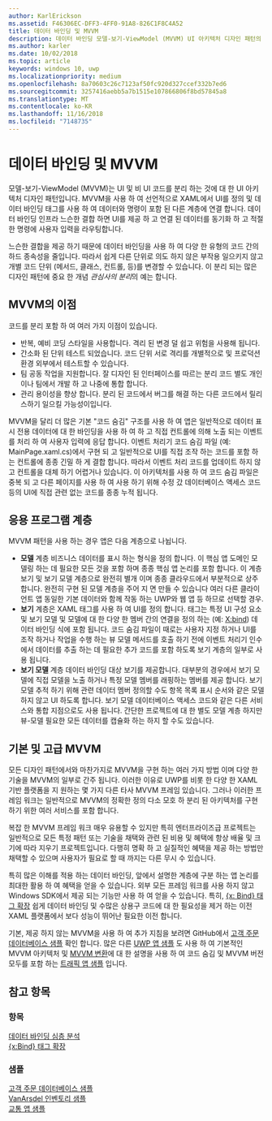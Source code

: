 ```yaml
---
author: KarlErickson
ms.assetid: F46306EC-DFF3-4FF0-91A8-826C1F8C4A52
title: 데이터 바인딩 및 MVVM
description: 데이터 바인딩 모델-보기-ViewModel (MVVM) UI 아키텍처 디자인 패턴의 핵심 이며 UI 및 비 UI 코드 간의 느슨한 결합을 통해 수 있습니다.
ms.author: karler
ms.date: 10/02/2018
ms.topic: article
keywords: windows 10, uwp
ms.localizationpriority: medium
ms.openlocfilehash: 8a70603c26c7123af50fc920d327ccef332b7ed6
ms.sourcegitcommit: 3257416aebb5a7b1515e107866806f8bd57845a8
ms.translationtype: MT
ms.contentlocale: ko-KR
ms.lasthandoff: 11/16/2018
ms.locfileid: "7148735"
---
```

# <a name="data-binding-and-mvvm"></a>데이터 바인딩 및 MVVM

모델-보기-ViewModel (MVVM)는 UI 및 비 UI 코드를 분리 하는 것에 대 한 UI 아키텍처 디자인 패턴입니다. MVVM을 사용 하 여 선언적으로 XAML에서 UI를 정의 및 데이터 바인딩 태그를 사용 하 여 데이터와 명령이 포함 된 다른 계층에 연결 합니다. 데이터 바인딩 인프라 느슨한 결합 하면 UI를 제공 하 고 연결 된 데이터를 동기화 하 고 적절 한 명령에 사용자 입력을 라우팅합니다. 

느슨한 결합을 제공 하기 때문에 데이터 바인딩을 사용 하 여 다양 한 유형의 코드 간의 하드 종속성을 줄입니다. 따라서 쉽게 다른 단위로 의도 하지 않은 부작용 일으키지 않고 개별 코드 단위 (메서드, 클래스, 컨트롤, 등)를 변경할 수 있습니다. 이 분리 되는 많은 디자인 패턴에 중요 한 개념 *관심사의 분리*의 예는 합니다. 

## <a name="benefits-of-mvvm"></a>MVVM의 이점

코드를 분리 포함 하 여 여러 가지 이점이 있습니다.

* 반복, 예비 코딩 스타일을 사용합니다. 격리 된 변경 덜 쉽고 위험을 사용해 됩니다.
* 간소화 된 단위 테스트 되었습니다. 코드 단위 서로 격리를 개별적으로 및 프로덕션 환경 외부에서 테스트할 수 있습니다.
* 팀 공동 작업을 지원합니다. 잘 디자인 된 인터페이스를 따르는 분리 코드 별도 개인 이나 팀에서 개발 하 고 나중에 통합 합니다.
* 관리 용이성을 향상 합니다. 분리 된 코드에서 버그를 해결 하는 다른 코드에서 릴리스하기 일으킬 가능성이입니다.

MVVM을 달리 더 많은 기본 "코드 숨김" 구조를 사용 하 여 앱은 일반적으로 데이터 표시 전용 데이터에 대 한 바인딩을 사용 하 여 하 고 직접 컨트롤에 의해 노출 되는 이벤트를 처리 하 여 사용자 입력에 응답 합니다. 이벤트 처리기 코드 숨김 파일 (예: MainPage.xaml.cs)에서 구현 되 고 일반적으로 UI를 직접 조작 하는 코드를 포함 하는 컨트롤에 종종 긴밀 하 게 결합 합니다. 따라서 이벤트 처리 코드를 업데이트 하지 않고 컨트롤을 대체 하기 어렵거나 있습니다. 이 아키텍처를 사용 하 여 코드 숨김 파일은 중복 되 고 다른 페이지를 사용 하 여 사용 하기 위해 수정 갔 데이터베이스 액세스 코드 등의 UI에 직접 관련 없는 코드를 종종 누적 됩니다.

## <a name="app-layers"></a>응용 프로그램 계층

MVVM 패턴을 사용 하는 경우 앱은 다음 계층으로 나뉩니다.

* **모델** 계층 비즈니스 데이터를 표시 하는 형식을 정의 합니다. 이 핵심 앱 도메인 모델링 하는 데 필요한 모든 것을 포함 하며 종종 핵심 앱 논리를 포함 합니다. 이 계층 보기 및 보기 모델 계층으로 완전히 별개 이며 종종 클라우드에서 부분적으로 상주 합니다. 완전히 구현 된 모델 계층을 주어 지 면 만들 수 있습니다 여러 다른 클라이언트 앱 동일한 기본 데이터와 함께 작동 하는 UWP와 웹 앱 등 하므로 선택할 경우.
* **보기** 계층은 XAML 태그를 사용 하 여 UI를 정의 합니다. 태그는 특정 UI 구성 요소 및 보기 모델 및 모델에 대 한 다양 한 멤버 간의 연결을 정의 하는 (예: [X:bind](https://docs.microsoft.com/windows/uwp/xaml-platform/x-bind-markup-extension)) 데이터 바인딩 식에 포함 됩니다. 코드 숨김 파일이 때로는 사용자 지정 하거나 UI를 조작 하거나 작업을 수행 하는 뷰 모델 메서드를 호출 하기 전에 이벤트 처리기 인수에서 데이터를 추출 하는 데 필요한 추가 코드를 포함 하도록 보기 계층의 일부로 사용 됩니다. 
* **보기 모델** 계층 데이터 바인딩 대상 보기를 제공합니다. 대부분의 경우에서 보기 모델에 직접 모델을 노출 하거나 특정 모델 멤버를 래핑하는 멤버를 제공 합니다. 보기 모델 추적 하기 위해 관련 데이터 멤버 정의할 수도 항목 목록 표시 순서와 같은 모델 하지 않고 UI 하도록 합니다. 보기 모델 데이터베이스 액세스 코드와 같은 다른 서비스와 통합 지점으로도 사용 됩니다. 간단한 프로젝트에 대 한 별도 모델 계층 하지만 뷰-모델 필요한 모든 데이터를 캡슐화 하는 하지 할 수도 있습니다. 

## <a name="basic-and-advanced-mvvm"></a>기본 및 고급 MVVM

모든 디자인 패턴에서와 마찬가지로 MVVM을 구현 하는 여러 가지 방법 이며 다양 한 기술을 MVVM의 일부로 간주 됩니다. 이러한 이유로 UWP를 비롯 한 다양 한 XAML 기반 플랫폼을 지 원하는 몇 가지 다른 타사 MVVM 프레임 있습니다. 그러나 이러한 프레임 워크는 일반적으로 MVVM의 정확한 정의 다소 모호 하 분리 된 아키텍처를 구현 하기 위한 여러 서비스를 포함 합니다. 

복잡 한 MVVM 프레임 워크 매우 유용할 수 있지만 특히 엔터프라이즈급 프로젝트는 일반적으로 모든 특정 패턴 또는 기술을 채택와 관련 된 비용 및 혜택에 항상 배율 및 크기에 따라 지우기 프로젝트입니다. 다행히 명확 하 고 실질적인 혜택을 제공 하는 방법만 채택할 수 있으며 사용자가 필요로 할 때 까지는 다른 무시 수 있습니다. 

특히 많은 이해를 적용 하는 데이터 바인딩, 앞에서 설명한 계층에 구분 하는 앱 논리를 최대한 활용 하 여 혜택을 얻을 수 있습니다. 외부 모든 프레임 워크를 사용 하지 않고 Windows SDK에서 제공 되는 기능만 사용 하 여 얻을 수 있습니다. 특히, [{x: Bind} 태그 확장](https://docs.microsoft.com/windows/uwp/xaml-platform/x-bind-markup-extension) 쉽게 데이터 바인딩 및 수많은 상용구 코드에 대 한 필요성을 제거 하는 이전 XAML 플랫폼에서 보다 성능이 뛰어난 필요한 이전 합니다.

기본, 제공 하지 않는 MVVM을 사용 하 여 추가 지침을 보려면 GitHub에서 [고객 주문 데이터베이스 샘플](https://github.com/Microsoft/Windows-appsample-customers-orders-database) 확인 합니다. 많은 다른 [UWP 앱 샘플](https://github.com/Microsoft?q=windows-appsample
) 도 사용 하 여 기본적인 MVVM 아키텍처 및 [MVVM 변환](https://github.com/Microsoft/Windows-appsample-trafficapp/blob/MVVM/MVVM.md)에 대 한 설명을 사용 하 여 코드 숨김 및 MVVM 버전 모두를 포함 하는 [트래픽 앱 샘플](https://github.com/Microsoft/Windows-appsample-trafficapp) 입니다. 

## <a name="see-also"></a>참고 항목

### <a name="topics"></a>항목

[데이터 바인딩 심층 분석](https://docs.microsoft.com/windows/uwp/data-binding/data-binding-in-depth)  
[{x:Bind} 태그 확장](https://docs.microsoft.com/windows/uwp/xaml-platform/x-bind-markup-extension)  

### <a name="samples"></a>샘플

[고객 주문 데이터베이스 샘플](https://github.com/Microsoft/Windows-appsample-customers-orders-database)  
[VanArsdel 인벤토리 샘플](https://github.com/Microsoft/InventorySample)  
[교통 앱 샘플](https://github.com/Microsoft/Windows-appsample-trafficapp)  
